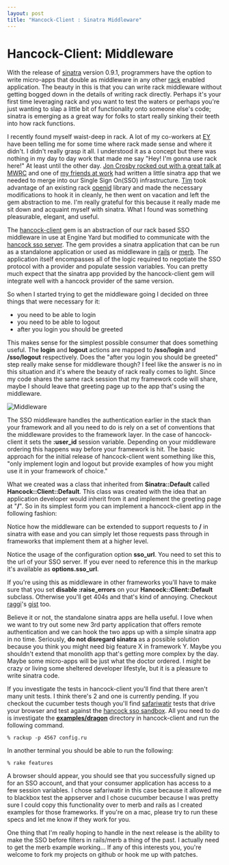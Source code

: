```yaml
--- 
layout: post
title: "Hancock-Client : Sinatra Middleware"
---
```


Hancock-Client: Middleware
==========================

With the release of <a href="http://sinatrarb.com">sinatra</a> version 0.9.1, programmers have the option to write micro-apps that double as middleware in any other <a href="http://github.com/chneukirchen/rack/tree/master">rack</a> enabled application.  The beauty in this is that you can write rack middleware without getting bogged down in the details of writing rack directly.  Perhaps it's your first time leveraging rack and you want to test the waters or perhaps you're just wanting to slap a little bit of functionality onto someone else's code; sinatra is emerging as a great way for folks to start really sinking their teeth into how rack functions.

I recently found myself waist-deep in rack.  A lot of my co-workers at <a href="http://engineyard.com">EY</a> have been telling me for some time where rack made sense and where it didn't.  I didn't really grasp it all.  I understood it as a concept but there was nothing in my day to day work that made me say "Hey!  I'm gonna use rack here!"  At least until the other day.  <a href="http://mwrc2009.confreaks.com/13-mar-2009-11-05-in-a-world-of-middleware-who-needs-monolithic-applications-jon-crosby.html">Jon Crosby rocked out with a great talk at MWRC</a> and one of <a href="http://github.com/abcde">my friends at work</a> had written a little sinatra app that we needed to merge into our Single Sign On(SSO) infrastructure.  <a href="http://github.com/halorgium">Tim</a> took advantage of an existing rack <a href="http://openid.net">openid</a> library and made the necessary modifications to hook it in cleanly, he then went on vacation and left the gem abstraction to me.  I'm really grateful for this because it really made me sit down and acquaint myself with sinatra.  What I found was something pleasurable, elegant, and useful.

The <a href="http://github.com/atmos/hancock-client">hancock-client</a> gem is an abstraction of our rack based SSO middleware in use at Engine Yard but modified to communicate with the <a href="http://github.com/atmos/hancock/">hancock sso server</a>.  The gem provides a sinatra application that can be run as a standalone application or used as middleware in <a href="http://rubyonrails.org">rails</a> or <a href="http://merbivore.org">merb</a>.  The application itself encompasses all of the logic required to negotiate the SSO protocol with a provider and populate session variables.  You can pretty much expect that the sinatra app provided by the hancock-client gem will integrate well with a hancock provider of the same version.

So when I started trying to get the middleware going I decided on three things that were necessary for it:
<ul>
	<li>you need to be able to login</li>
	<li>you need to be able to logout</li>
	<li>after you login you should be greeted</li>
</ul>

This makes sense for the simplest possible consumer that does something useful.  The <strong>login</strong> and <strong>logout</strong> actions are mapped to <strong>/sso/login</strong> and <strong>/sso/logout</strong> respectively.  Does the "after you login you should be greeted" step really make sense for middleware though?  I feel like the answer is no in this situation and it's where the beauty of rack really comes to light.  Since my code shares the same rack session that my framework code will share, maybe I should leave that greeting page up to the app that's using the middleware.

<img src="http://img.skitch.com/20090323-b69yget8ijmcs35ys8eqmsd1y4.jpg" alt="Middleware" />

The SSO middleware handles the authentication earlier in the stack than your framework and all you need to do is rely on a set of conventions that the middleware provides to the framework layer.  In the case of hancock-client it sets the <strong>:user_id</strong> session variable.  Depending on your middleware ordering this happens way before your framework is hit.  The basic approach for the initial release of hancock-client went something like this, "only implement login and logout but provide examples of how you might use it in your framework of choice." 

What we created was a class that inherited from <strong>Sinatra::Default</strong> called <strong>Hancock::Client::Default</strong>.  This class was created with the idea that an application developer would inherit from it and implement the greeting page at "<strong>/</strong>".  So in its simplest form you can implement a hancock-client app in the following fashion:

<script src="http://gist.github.com/83061.js"></script>

Notice how the middleware can be extended to support requests to <strong>/</strong> in sinatra with ease and you can simply let those requests pass through in frameworks that implement them at a higher level.

Notice the usage of the configuration option <strong>sso_url</strong>.  You need to set this to the url of your SSO server.  If you ever need to reference this in the markup it's available as <strong>options.sso_url</strong>.  

If you're using this as middleware in other frameworks you'll have to make sure that you set <strong>disable :raise_errors</strong> on your <strong>Hancock::Client::Default</strong> subclass.  Otherwise you'll get 404s and that's kind of annoying.  Checkout <a href="http://blog.ra66i.org/">raggi</a>'s <a href="http://gist.github.com/81199">gist</a> too.

Believe it or not, the standalone sinatra apps are hella useful.  I love when we want to try out some new 3rd party application that offers remote authentication and we can hook the two apps up with a simple sinatra app in no time.  Seriously, <strong>do not disregard sinatra</strong> as a possible solution because you think you might need big feature X in framework Y.  Maybe you shouldn't extend that monolith app that's getting more complex by the day.  Maybe some micro-apps will be just what the doctor ordered. I might be crazy or living some sheltered developer lifestyle, but it is a pleasure to write sinatra code. 

If you investigate the tests in hancock-client you'll find that there aren't many unit tests.  I think there's 2 and one is currently pending.  If you checkout the cucumber tests though you'll find <a href="http://safariwatir.rubyforge.org/">safariwatir</a> tests that drive your browser and test against the <a href="http://hancock.atmos.org">hancock sso sandbox</a>.  All you need to do is investigate the <strong><a href="http://github.com/atmos/hancock-client/blob/master/examples/dragon/config.ru">examples/dragon</a></strong> directory in hancock-client and run the following command.

<code>% rackup -p 4567 config.ru</code>

In another terminal you should be able to run the following:

<code>% rake features</code>

A browser should appear, you should see that you successfully signed up for an SSO account, and that your consumer application has access to a few session variables.  I chose safariwatir in this case because it allowed me to blackbox test the appserver and I chose cucumber because I was pretty sure I could copy this functionality over to merb and rails as I created examples for those frameworks.  If you're on a mac, please try to run these specs and let me know if they work for you.

One thing that I'm really hoping to handle in the next release is the ability to make the SSO before filters in rails/merb a thing of the past.  I actually need to get the merb example working...  If any of this interests you, you're welcome to fork my projects on github or hook me up with patches.

